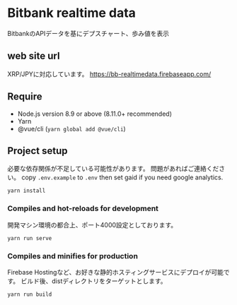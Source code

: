 # Bitbank realtime data
BitbankのAPIデータを基にデプスチャート、歩み値を表示

## web site url
XRP/JPYに対応しています。
https://bb-realtimedata.firebaseapp.com/

## Require
- Node.js version 8.9 or above (8.11.0+ recommended)
- Yarn
- @vue/cli (`yarn global add @vue/cli`)


## Project setup
必要な依存関係が不足している可能性があります。
問題があればご連絡ください。
copy `.env.example` to `.env` then set gaid if you need google analytics.
```
yarn install
```

### Compiles and hot-reloads for development
開発マシン環境の都合上、ポート4000設定としております。
```
yarn run serve
```

### Compiles and minifies for production
Firebase Hostingなど、お好きな静的ホスティングサービスにデプロイが可能です。
ビルド後、distディレクトリをターゲットとします。
```
yarn run build
```
